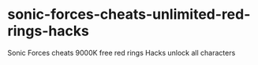 # sonic-forces-cheats-unlimited-red-rings-hacks
Sonic Forces cheats 9000K free red rings Hacks unlock all characters
